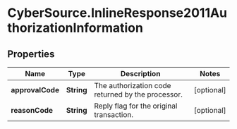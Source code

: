 # CyberSource.InlineResponse2011AuthorizationInformation

## Properties
Name | Type | Description | Notes
------------ | ------------- | ------------- | -------------
**approvalCode** | **String** | The authorization code returned by the processor. | [optional] 
**reasonCode** | **String** | Reply flag for the original transaction. | [optional] 


